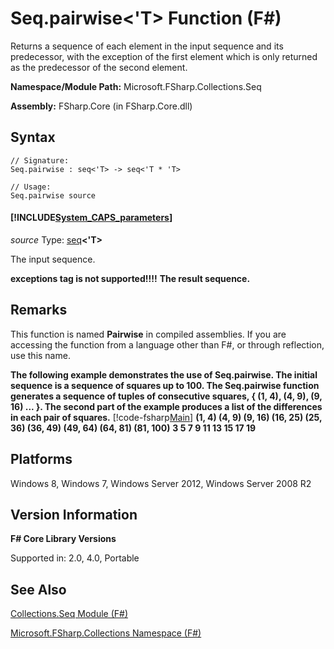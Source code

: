 # Seq.pairwise<'T> Function (F#)

Returns a sequence of each element in the input sequence and its predecessor, with the exception of the first element which is only returned as the predecessor of the second element.

**Namespace/Module Path:** Microsoft.FSharp.Collections.Seq

**Assembly:** FSharp.Core (in FSharp.Core.dll)


## Syntax

```
// Signature:
Seq.pairwise : seq<'T> -> seq<'T * 'T>

// Usage:
Seq.pairwise source
```

#### [!INCLUDE[System_CAPS_parameters](//System/Token/System_CAPS_parameters_md.md)]
*source*
Type: [seq](http://msdn.microsoft.com/en-us/library/2f0c87c6-8a0d-4d33-92a6-10d1d037ce75)**&lt;'T&gt;**


The input sequence.



**exceptions tag is not supported!!!!**
**The result sequence.**
## Remarks
This function is named **Pairwise** in compiled assemblies. If you are accessing the function from a language other than F#, or through reflection, use this name.

**The following example demonstrates the use of Seq.pairwise. The initial sequence is a sequence of squares up to 100. The Seq.pairwise function generates a sequence of tuples of consecutive squares, { (1, 4), (4, 9), (9, 16) ... }. The second part of the example produces a list of the differences in each pair of squares.**
[!code-fsharp[Main](snippets/fssequences/snippet18.fs)]
**(1, 4) (4, 9) (9, 16) (16, 25) (25, 36) (36, 49) (49, 64) (64, 81) (81, 100)**
**3 5 7 9 11 13 15 17 19**
## Platforms
Windows 8, Windows 7, Windows Server 2012, Windows Server 2008 R2


## Version Information
**F# Core Library Versions**

Supported in: 2.0, 4.0, Portable




## See Also
[Collections.Seq Module &#40;F&#35;&#41;](Collections.Seq+Module+%28FSharp%29.md)

[Microsoft.FSharp.Collections Namespace &#40;F&#35;&#41;](Microsoft.FSharp.Collections+Namespace+%28FSharp%29.md)


